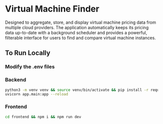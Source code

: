 # Virtual Machine Finder

Designed to aggregate, store, and display virtual machine pricing data from multiple cloud providers. The application automatically keeps its pricing data up-to-date with a background scheduler and provides a powerful, filterable interface for users to find and compare virtual machine instances.

## To Run Locally

### Modify the .env files

### Backend

```bash
python3 -m venv venv && source venv/bin/activate && pip install -r requirements.txt
uvicorn app.main:app --reload
```

### Frontend

```bash
cd frontend && npm i && npm run dev
```